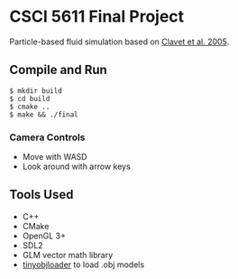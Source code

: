 # CSCI 5611 Final Project

Particle-based fluid simulation based on [Clavet et al. 2005](http://www.ligum.umontreal.ca/Clavet-2005-PVFS/pvfs.pdf).

## Compile and Run

```
$ mkdir build
$ cd build
$ cmake ..
$ make && ./final
```

### Camera Controls

- Move with WASD
- Look around with arrow keys

## Tools Used

- C++
- CMake
- OpenGL 3+
- SDL2
- GLM vector math library
- [tinyobjloader](https://github.com/syoyo/tinyobjloader) to load .obj models
